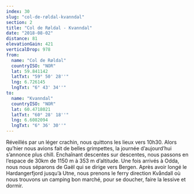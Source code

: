 ```yaml
---
index: 30
slug: "col-de-røldal-kvanndal"
section: 2
title: "Col de Røldal - Kvanndal"
date: "2018-08-02"
distance: 81
elevationGain: 421
verticalDrop: 978
from:
  name: "Col de Røldal"
  countryISO: "NOR"
  lat: 59.841142
  latTxt: "59° 50' 28''"
  lng: 6.726145
  lngTxt: "6° 43' 34''"
to:
  name: "Kvanndal"
  countryISO: "NOR"
  lat: 60.4718021
  latTxt: "60° 28' 18''"
  lng: 6.6082094
  lngTxt: "6° 36' 30''"
---
```


Réveillés par un léger crachin, nous quittons les lieux vers 10h30. Alors qu’hier nous avions fait de belles grimpettes, la journée d’aujourd’hui s’annonce plus chill. Enchaînant descentes sur descentes, nous passons en l’espace de 30km de 1150 m à 353 m d’altitude. Une fois arrivés à Odda, nous nous séparons de Gaël qui se dirige vers Bergen. Après avoir longé le Hardangerfjord jusqu’à Utne, nous prenons le ferry direction Kvåndall où nous trouvons un camping bon marché, pour se doucher, faire la lessive et dormir.
